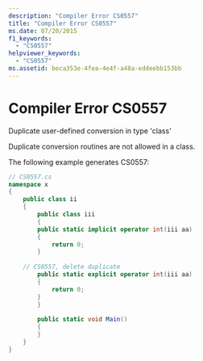 ```yaml
---
description: "Compiler Error CS0557"
title: "Compiler Error CS0557"
ms.date: 07/20/2015
f1_keywords: 
  - "CS0557"
helpviewer_keywords: 
  - "CS0557"
ms.assetid: beca353e-4fea-4e4f-a48a-eddeebb153bb
---
```

# Compiler Error CS0557
Duplicate user-defined conversion in type 'class'  
  
 Duplicate conversion routines are not allowed in a class.  
  
 The following example generates CS0557:  
  
```csharp  
// CS0557.cs  
namespace x  
{  
    public class ii  
    {  
        public class iii  
        {  
        public static implicit operator int(iii aa)  
        {  
            return 0;  
        }  
  
    // CS0557, delete duplicate  
        public static explicit operator int(iii aa)  
        {  
            return 0;  
        }  
        }  
  
        public static void Main()  
        {  
        }  
    }  
}  
```
